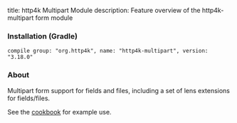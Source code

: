 title: http4k Multipart Module
description: Feature overview of the http4k-multipart form module

### Installation (Gradle)
```compile group: "org.http4k", name: "http4k-multipart", version: "3.18.0"```

### About

Multipart form support for fields and files, including a set of lens extensions for fields/files.

See the [cookbook](/cookbook/multipart_forms/) for example use.
